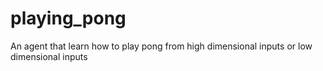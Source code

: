 # playing_pong
An agent that learn how to play pong from high dimensional inputs or low dimensional inputs
